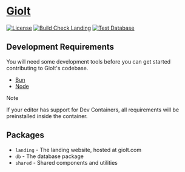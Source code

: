 # [Giolt](https://giolt.com)

[![License](https://img.shields.io/badge/license-FSL-green)](/LICENSE.md)
[![Build Check Landing](https://github.com/ongiolt/giolt/actions/workflows/build-check-landing.yaml/badge.svg)](https://github.com/ongiolt/giolt/actions/workflows/build-check-landing.yaml)
[![Test Database](https://github.com/ongiolt/giolt/actions/workflows/test-database.yaml/badge.svg)](https://github.com/ongiolt/giolt/actions/workflows/test-database.yaml)

## Development Requirements

You will need some development tools before you can get started contributing to
Giolt's codebase.

* [Bun](https://bun.sh)
* [Node](https://nodejs.org)

> [!NOTE]
> If your editor has support for Dev Containers, all requirements will be preinstalled inside the container.

## Packages
* `landing` - The landing website, hosted at giolt.com
* `db` - The database package
* `shared` - Shared components and utilities
